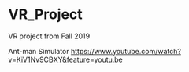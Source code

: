 # VR_Project
VR project from Fall 2019

Ant-man Simulator
https://www.youtube.com/watch?v=KiV1Nv9CBXY&feature=youtu.be
